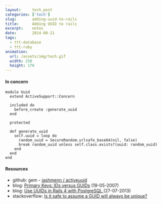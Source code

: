 ```yaml
---
layout:     tech_post
categories: ['tech']
slug:       adding-uuid-to-rails
title:      Adding UUID to rails
excerpt:    notes
date:       2014-08-21
tags:
  - ttt-database
  - ttt-ruby
animation:
  url: /assets/img/tech.gif
  width: 250
  height: 176  
---
```


#### In concern

    module Uuid
      extend ActiveSupport::Concern

      included do
        before_create :generate_uuid
      end

      protected

      def generate_uuid
        self.uuid = loop do
          random_uuid = SecureRandom.urlsafe_base64(nil, false)
          break random_uuid unless self.class.exists?(uuid: random_uuid)
        end
      end
    end

#### Resources

- github: gem - <a href="https://github.com/jashmenn/activeuuid">jashmenn / activeuuid</a>
- blog: <a href="http://blog.codinghorror.com/primary-keys-ids-versus-guids/">Primary Keys: IDs versus GUIDs</a> (19-05-2007)
- blog: <a href="http://rny.io/rails/postgresql/2013/07/27/use-uuids-in-rails-4-with-postgresql.html">Use UUIDs in Rails 4 with PostgreSQL </a>(27-07-2013)
- stackoverflow: <a href="http://stackoverflow.com/questions/2977593/is-it-safe-to-assume-a-guid-will-always-be-unique">Is it safe to assume a GUID will always be unique?</a>

